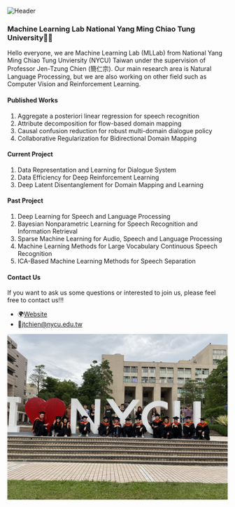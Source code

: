 ![Header](../header-image.png)
### Machine Learning Lab National Yang Ming Chiao Tung University🤖🤖

Hello everyone, we are Machine Learning Lab (MLLab) from National Yang Ming Chiao Tung Unviersity (NYCU) Taiwan under the supervision of Professor Jen-Tzung Chien (簡仁宗). Our main research area is Natural Language Processing, but we are also working on other field such as Computer Vision and Reinforcement Learning. 

#### Published Works
1. Aggregate a posteriori linear regression for speech recognition
2. Attribute decomposition for flow-based domain mapping
3. Causal confusion reduction for robust multi-domain dialogue policy
4. Collaborative Regularization for Bidirectional Domain Mapping


#### Current Project
1. Data Representation and Learning for Dialogue System
2. Data Efficiency for Deep Reinforcement Learning
3. Deep Latent Disentanglement for Domain Mapping and Learning

#### Past Project
1. Deep Learning for Speech and Language Processing
2. Bayesian Nonparametric Learning for Speech Recognition and Information Retrieval
3. Sparse Machine Learning for Audio, Speech and Language Processing
4. Machine Learning Methods for Large Vocabulary Continuous Speech Recognition
5. ICA-Based Machine Learning Methods for Speech Separation

#### Contact Us
If you want to ask us some questions or interested to join us, please feel free to contact us!!!

- 🌍[Website](https://chien.cm.nctu.edu.tw/) 
- 📩<jtchien@nycu.edu.tw>

<img src="../lab_pic1.jpg" width="750" align="center">
<!--
**NCTU-MLLab/NCTU-MLLab** is a ✨ _special_ ✨ repository because its `README.md` (this file) appears on your GitHub profile.

Here are some ideas to get you started:

- 🔭 I’m currently working on ...
- 🌱 I’m currently learning ...
- 👯 I’m looking to collaborate on ...
- 🤔 I’m looking for help with ...
- 💬 Ask me about ...
- 📫 How to reach me: ...
- 😄 Pronouns: ...
- ⚡ Fun fact: ...
-->
